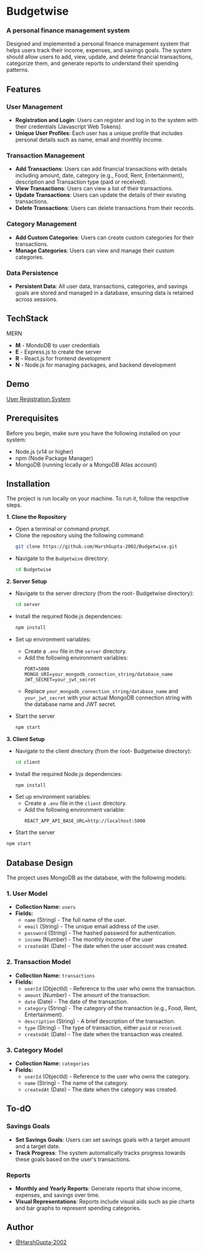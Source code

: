 
# Budgetwise
### A personal finance management system

Designed and implemented a personal finance management system that helps users track their income, expenses, and savings goals. The system should allow users to add, view, update, and delete financial transactions, categorize them, and generate reports to understand their spending patterns.



## Features

### User Management
- **Registration and Login**: Users can register and log in to the system with their credentials (Javascript Web Tokens).
- **Unique User Profiles**: Each user has a unique profile that includes personal details such as name, email and monthly income.

### Transaction Management
- **Add Transactions**: Users can add financial transactions with details including amount, date, category (e.g., Food, Rent, Entertainment), description and Transaction type (paid or received).
- **View Transactions**: Users can view a list of their transactions.
- **Update Transactions**: Users can update the details of their existing transactions.
- **Delete Transactions**: Users can delete transactions from their records.

### Category Management
- **Add Custom Categories**: Users can create custom categories for their transactions.
- **Manage Categories**: Users can view and manage their custom categories.

### Data Persistence
- **Persistent Data**: All user data, transactions, categories, and savings goals are stored and managed in a database, ensuring data is retained across sessions.



## TechStack

MERN

- **M** - MondoDB to user credentials
- **E** - Express.js to create the server
- **R** - React.js for frontend development
- **N** - Node.js for managing packages, and backend development



## Demo

[User Registration System](https://youtu.be/TEaB7sHy2EY)



## Prerequisites

Before you begin, make sure you have the following installed on your system:

- Node.js (v14 or higher)
- npm (Node Package Manager)
- MongoDB (running locally or a MongoDB Atlas account)



## Installation

The project is run locally on your machine. To run it, follow the respctive steps.

**1. Clone the Repository**

   - Open a terminal or command prompt.
   - Clone the repository using the following command:
     ```bash
     git clone https://github.com/HarshGupta-2002/Budgetwise.git
     ```
   - Navigate to the `Budgetwise` directory:
     ```bash
     cd Budgetwise
     ```

**2. Server Setup**
   - Navigate to the server directory (from the root- Budgetwise directory):
     ```bash
     cd server
     ```
   - Install the required Node.js dependencies:
     ```bash
     npm install
     ```
   - Set up environment variables:
     - Create a `.env` file in the `server` directory.
     - Add the following environment variables:
       ```env
       PORT=5000
       MONGO_URI=your_mongodb_connection_string/database_name
       JWT_SECRET=your_jwt_secret
       ```
     - Replace `your_mongodb_connection_string/database_name` and `your_jwt_secret` with your actual MongoDB connection string with the database name and JWT secret.
    
- Start the server
    ```bash
    npm start
    ```

**3. Client Setup**
   - Navigate to the client directory (from the root- Budgetwise directory):
     ```bash
     cd client
     ```
   - Install the required Node.js dependencies:
     ```bash
     npm install
     ```
- Set up environment variables:
    - Create a `.env` file in the `client` directory.
    - Add the following environment variable:
        ```env
        REACT_APP_API_BASE_URL=http://localhost:5000
        ```
- Start the server
```bash
npm start
```



## Database Design

The project uses MongoDB as the database, with the following models:

### 1. **User Model**
   - **Collection Name:** `users`
   - **Fields:**
     - `name` (String) - The full name of the user.
     - `email` (String) - The unique email address of the user.
     - `password` (String) - The hashed password for authentication.
     - `income` (Number) - The monthly income of the user
     - `createdAt` (Date) - The date when the user account was created.

### 2. **Transaction Model**
   - **Collection Name:** `transactions`
   - **Fields:**
     - `userId` (ObjectId) - Reference to the user who owns the transaction.
     - `amount` (Number) - The amount of the transaction.
     - `date` (Date) - The date of the transaction.
     - `category` (String) - The category of the transaction (e.g., Food, Rent, Entertainment).
     - `description` (String) - A brief description of the transaction.
     - `type` (String) - The type of transaction, either `paid` or `received`.
     - `createdAt` (Date) - The date when the transaction was created.

### 3. **Category Model**
   - **Collection Name:** `categories`
   - **Fields:**
     - `userId` (ObjectId) - Reference to the user who owns the category.
     - `name` (String) - The name of the category.
     - `createdAt` (Date) - The date when the category was created.



## To-dO

### Savings Goals
- **Set Savings Goals**: Users can set savings goals with a target amount and a target date.
- **Track Progress**: The system automatically tracks progress towards these goals based on the user's transactions.

### Reports
- **Monthly and Yearly Reports**: Generate reports that show income, expenses, and savings over time.
- **Visual Representations**: Reports include visual aids such as pie charts and bar graphs to represent spending categories.



## Author

- [@HarshGupta-2002](https://github.com/HarshGupta-2002)